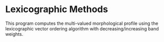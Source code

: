 # Lexicographic Methods

 This program computes the multi-valued morphological profile using the lexicographic vector ordering algorithm with decreasing/increasing band weights.
